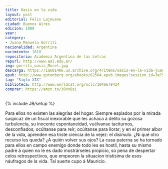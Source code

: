```yaml
---
title: Oasis en la vida
layout: post
editorial: Felix Lajouane
ciudad: Buenos Aires
edicion: 1888
year:
category:
- Juana Manuela Gorriti
nacionalidad: Argentina
nacimiento: 1818
repositorio: Academia Argentina de las Letras
repurl: http://www.aal.edu.ar/
img: gorriti_oasis_Morel.jpg
descarga: https://ia601406.us.archive.org/4/items/oasis-en-la-vida-juana-manuela-gorriti/Oasis_en_la_vida_-_Juana_Manuela_Gorriti.pdf
epub: http://www.gutenberg.org/ebooks/62564.epub.images?session_id=3a751db8ddb3256a7ea4804c2d31cd25b35c0ac4
tag: "Siglo XIX"
biblioteca: http://www.worldcat.org/oclc/1046678424
comprar: https://amzn.to/30VnBsi
---
```

{% include JB/setup %}

Para ellos no existen las alegrías del hogar. Siempre espiados por la mirada suspicaz de un fiscal inexorable que les achaca á delito su gozosa turbulencia, su inocente espontaneidad, vuélvanse taciturnos, desconfiados; ocúltanse para reír; ocúltanse para llorar; y en el primer albor de la vida, aprenden esa triste ciencia de la vejez: el disimulo. ¿Ni qué otro recurso les queda? ¿A quién volver sus ojos?
La casa paterna se ha tornado para ellos en campo enemigo donde todo les es hostil, hasta su mismo padre á quien no le es dado mostrárseles propicio, so pena de despertar celos retrospectivos, que empeoren la situacion tristísima de esos náufragos de la vida. 
Tal suerte cupo á  Mauricio.
